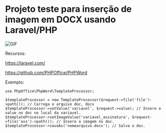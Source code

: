 # Projeto teste para inserção de imagem em DOCX usando Laravel/PHP

![GIF](https://i.imgur.com/U929bPi.giff)


Recursos:

https://laravel.com/

https://github.com/PHPOffice/PHPWord

Exemplo:
````
use PhpOffice\PhpWord\TemplateProcessor;

$templateProcessor = new TemplateProcessor($request->file('file')->path()); // Carrega o arquivo doc, docx
$templateProcessor->setValue('variavel', $request->value); // Insere o value no doc no local da variavel.
$templateProcessor->setImageValue('variavel_assinatura', $request->file('ass')->path()); // Insere a imagem no doc.
$templateProcessor->saveAs('nomearquivo.docx'); // Salva o doc.

